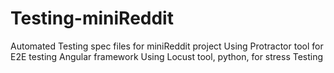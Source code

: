 # Testing-miniReddit
Automated Testing spec files for miniReddit project
Using Protractor tool for E2E testing Angular framework
Using Locust tool, python, for stress Testing
